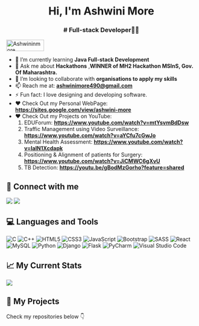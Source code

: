 
<h1 align="center">Hi, I'm Ashwini More</h1>

<h3 align="center"> # Full-stack Developer👩‍💻</h3>

<p align="left"> <img src="https://komarev.com/ghpvc/?username=Ashwininmore&label=Profile%20views&color=83b60e&style=flat" alt="Ashwininmore" width="100" height="30"  /> </p>

- 🔭 I’m currently learning <b>Java Full-stack Development</b>
- 💬 Ask me about **Hackathons** ,**WINNER of MH2 Hackathon MSInS, Gov. Of Maharashtra.** 
- 👯 I’m looking to collaborate with **organisations to apply my skills**
- 📫 Reach me at: **ashwinimore490@gmail.com**
- ⚡ Fun fact: I love designing and developing software.
- ❤️ Check Out my Personal WebPage: **https://sites.google.com/view/ashwini-more** 
- ❤ Check Out my Projects on YouTube:
  1) EDUForum: **https://www.youtube.com/watch?v=mtYsvmBdDsw**
  2) Traffic Management using Video Surveillance: **https://www.youtube.com/watch?v=aYCfu7cGwJo**
  3) Mental Health Assessment: **https://www.youtube.com/watch?v=IalN1Xcdapk**
  4) Positioning & Alignment of patients for Surgery: **https://www.youtube.com/watch?v=JiCMWC6gXvU**
  5) TB Detection: **https://youtu.be/gBodMzGorho?feature=shared**


## 🤝 Connect with me
[<img src="https://img.shields.io/badge/linkedin-%230077B5.svg?&style=for-the-badge&logo=linkedin&logoColor=white">](https://www.linkedin.com/in/ashwini-more-2482671a3/)
[<img src="https://img.shields.io/badge/Twitter-1DA1F2?style=for-the-badge&logo=twitter&logoColor=white">](https://twitter.com/Ashwini17045650)

## 💻 Languages and Tools

<p>

 ![C](https://img.shields.io/badge/c-%2300599C.svg?style=for-the-badge&logo=c&logoColor=white)
 	![C++](https://img.shields.io/badge/c++-%2300599C.svg?style=for-the-badge&logo=c%2B%2B&logoColor=white)
  ![HTML5](https://img.shields.io/badge/html5-%23E34F26.svg?style=for-the-badge&logo=html5&logoColor=white)
  ![CSS3](https://img.shields.io/badge/css3-%231572B6.svg?style=for-the-badge&logo=css3&logoColor=white)
  ![JavaScript](https://img.shields.io/badge/javascript-%23323330.svg?style=for-the-badge&logo=javascript&logoColor=%23F7DF1E) 
  ![Bootstrap](https://img.shields.io/badge/bootstrap-%238511FA.svg?style=for-the-badge&logo=bootstrap&logoColor=white)
  ![SASS](https://img.shields.io/badge/SASS-hotpink.svg?style=for-the-badge&logo=SASS&logoColor=white)
  ![React](https://img.shields.io/badge/React-20232A?style=for-the-badge&logo=react&logoColor=61DAFB)
  ![MySQL](https://img.shields.io/badge/mysql-%2300f.svg?style=for-the-badge&logo=mysql&logoColor=white)
  ![Python](https://img.shields.io/badge/python-3670A0?style=for-the-badge&logo=python&logoColor=ffdd54)
  ![Django](https://img.shields.io/badge/django-%23092E20.svg?style=for-the-badge&logo=django&logoColor=white)
  ![Flask](https://img.shields.io/badge/flask-%23000.svg?style=for-the-badge&logo=flask&logoColor=white)
  ![PyCharm](https://img.shields.io/badge/pycharm-143?style=for-the-badge&logo=pycharm&logoColor=black&color=black&labelColor=green)
  ![Visual Studio Code](https://img.shields.io/badge/Visual%20Studio%20Code-0078d7.svg?style=for-the-badge&logo=visual-studio-code&logoColor=white)
  
</p>


## 📈 My Current Stats
<p><img align="center" src="https://github-readme-streak-stats.herokuapp.com/?user=Ashwininmore&" /></p>






## 📌 My Projects
<p>
Check my repositories below 👇
</p>
</div>
